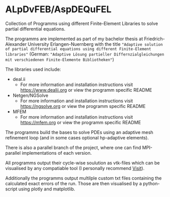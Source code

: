 # ALpDvFEB/AspDEQuFEL
Collection of Programms using different Finite-Element Libraries to solve partial differential equations. 

The programms are implemented as part of my bachelor thesis at Friedrich-Alexander University Erlangen-Nuernberg with the title `"Adaptive solution of partial differential equations using different Finite-Element libraries"` (German: `"Adaptive Lösung partieller Differnzialgleichungen mit verschiedenen Finite-Elemente Bibliotheken"`)

The libraries used include:
- deal.ii
  - For more information and installation instructions visit <https://www.dealii.org> or view the programm specific README
- Netgen/NGSolve
  - For more information and installation instructions visit <https://ngsolve.org> or view the programm specific README
- MFEM
  - For more information and installation instructions visit <https://mfem.org> or view the programm specific README

The programms build the bases to solve PDEs using an adaptive mesh refinement loop (and in some cases optional hp-adaptive elements).

There is also a parallel branch of the project, where one can find MPI-parallel implementations of each version.

All programms output their cycle-wise soulution as vtk-files which can be visualised by any compatiable tool (I personally recommend [Visit](https://visit-dav.github.io/visit-website/index.html)).

Additionally the programms output multilple custom txt files containing the calculated exact errors of the run. Those are then visualised by a python-script using plotly and matplotlib.

